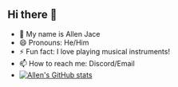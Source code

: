 ## Hi there 👋
- 🔭 My name is Allen Jace
- 😄 Pronouns: He/Him
- ⚡ Fun fact: I love playing musical instruments!
- 📫 How to reach me: Discord/Email
- [![Allen's GitHub stats](https://github-readme-stats.vercel.app/api?username=allenjace)](https://github.com/allenjace/github-readme-stats)

<!--
**allenjace/allenjace** is a ✨ _special_ ✨ repository because its `README.md` (this file) appears on your GitHub profile.

Here are some ideas to get you started:

- 🔭 I’m currently working on a website and persoanl
- 🌱 I’m currently learning ...
- 👯 I’m looking to collaborate on ...
- 🤔 I’m looking for help with ...
- 💬 Ask me about ...
- 📫 How to reach me: ...
- 😄 Pronouns: ...
- ⚡ Fun fact: ...
-->
